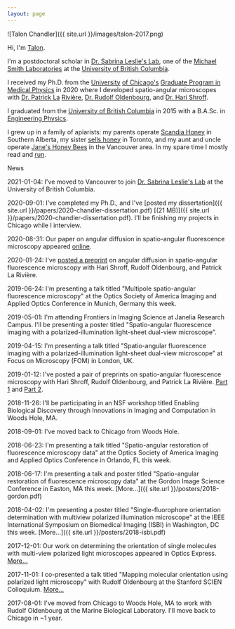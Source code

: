 ```yaml
---
layout: page
---
```


![Talon Chandler]({{ site.url }}/images/talon-2017.png)

Hi, I'm [Talon](https://books.google.com/books?id=pD6arNyKyi8C&pg=PT61&lpg=PT61&dq=%22Just+at+that+moment+the+Lord+of+the+Eagles+swept+down+from+above,+seized+him+in+his+talons,+and+was+gone.%22&source=bl&ots=2kfe5990uE&sig=8_ISf65WbcgOCJikcD5oP2Y2FXk&hl=en&sa=X&ved=0ahUKEwjO6IfYzvrTAhVLjlQKHXy0CXQQ6AEIKzAB#v=onepage&q=%22Just%20at%20that%20moment%20the%20Lord%20of%20the%20Eagles%20swept%20down%20from%20above%2C%20seized%20him%20in%20his%20talons%2C%20and%20was%20gone.%22&f=false).

I'm a postdoctoral scholar in [Dr. Sabrina Leslie's Lab](https://leslielab.msl.ubc.ca/), one of the [Michael Smith Laboratories](https://www.msl.ubc.ca/) at the [University of British Columbia][ubc]. 

I received my Ph.D. from the [University][chicago] [of Chicago's][chicago] [Graduate Program in][medphys] [Medical Physics][medphys] in 2020 where I developed spatio-angular microscopes with [Dr. Patrick La][patrick] [Rivi&egrave;re][patrick], [Dr. Rudolf Oldenbourg](http://www.mbl.edu/bell/current-faculty/oldenbourg-lab/), and [Dr. Hari Shroff](https://www.nibib.nih.gov/about-nibib/staff/hari-shroff).

I graduated from the [University of British Columbia][ubc] in 2015 with a B.A.Sc. in [Engineering Physics][fizz].

I grew up in a family of apiarists: my parents operate [Scandia Honey](http://scandiahoney.com/) in Southern Alberta, my sister [sells honey](https://chandlerhoney.ca/) in Toronto, and my aunt and uncle operate [Jane's Honey Bees](https://www.janeshoneybees.com) in the Vancouver area. In my spare time I mostly read and [run](http://ultrasignup.com/results_participant.aspx?fname=Talon&lname=Chandler).

<span class="bold">News</span>

2021-01-04: I've moved to Vancouver to join [Dr. Sabrina Leslie's Lab](https://leslielab.msl.ubc.ca/) at the University of British Columbia.

2020-09-01: I've completed my Ph.D., and I've [posted my dissertation]({{ site.url }}/papers/2020-chandler-dissertation.pdf) [(21 MB)]({{ site.url }}/papers/2020-chandler-dissertation.pdf). I'll be finishing my projects in Chicago while I interview. 

2020-08-31: Our paper on angular diffusion in spatio-angular fluorescence microscopy appeared [online](https://www.osapublishing.org/josaa/abstract.cfm?uri=josaa-37-9-1465). 

2020-01-24: I've [posted a preprint](https://arxiv.org/abs/2001.09232) on angular diffusion in spatio-angular fluorescence microscopy with Hari Shroff, Rudolf Oldenbourg, and Patrick La Rivi&egrave;re.

2019-06-24: I'm presenting a talk titled "Multipole spatio-angular fluorescence microscopy" at the Optics Society of America Imaging and Applied Optics Conference in Munich, Germany this week.

2019-05-01: I'm attending Frontiers in Imaging Science at Janelia Research Campus. I'll be presenting a poster titled "Spatio-angular fluorescence imaging with a polarized-illumination light-sheet dual-view microscope".

2019-04-15: I'm presenting a talk titled "Spatio-angular fluorescence imaging with a polarized-illumination light-sheet dual-view microscope" at Focus on Microscopy (FOM) in London, UK. 

2019-01-12: I've posted a pair of preprints on spatio-angular fluorescence microscopy with Hari Shroff, Rudolf Oldenbourg, and Patrick La Rivi&egrave;re. [Part 1](https://arxiv.org/abs/1812.07093) and [Part 2](https://arxiv.org/abs/1901.01181).

2018-11-26: I'll be participating in an NSF workshop titled Enabling Biological Discovery through Innovations in Imaging and Computation in Woods Hole, MA.

2018-09-01: I've moved back to Chicago from Woods Hole.

2018-06-23: I'm presenting a talk titled "Spatio-angular restoration of fluorescence microscopy data" at the Optics Society of America Imaging and Applied Optics Conference in Orlando, FL this week.
      
2018-06-17: I'm presenting a talk and poster titled "Spatio-angular restoration of fluorescence microscopy data" at the Gordon Image Science Conference in Easton, MA this week. [More...]({{ site.url }}/posters/2018-gordon.pdf)

2018-04-02: I'm presenting a poster titled "Single-fluorophore orientation determination with multiview polarized illumination microscope" at the IEEE International Symposium on Biomedical Imaging (ISBI) in Washington, DC this week. [More...]({{ site.url }}/posters/2018-isbi.pdf)

2017-12-01: Our work on determining the orientation of single molecules with multi-view polarized light microscopes appeared in Optics Express. [More...](https://www.osapublishing.org/oe/abstract.cfm?uri=oe-25-25-31309&origin=search)

2017-11-01: I co-presented a talk titled "Mapping molecular orientation using polarized light microscopy" with Rudolf Oldenbourg at the Stanford SCIEN Colloquium. [More...](https://talks.stanford.edu/scien/scien-colloquium-series/#2017)

2017-08-01: I've moved from Chicago to Woods Hole, MA to work with Rudolf Oldenbourg at the Marine Biological Laboratory. I'll move back to Chicago in ~1 year.

[medphys]: http://medicalphysics.uchicago.edu/
[chicago]: https://www.uchicago.edu/
[patrick]: https://radiology.uchicago.edu/directory/patrick-la-riviere
[mbl]: http://www.mbl.edu/
[ubc]: https://www.ubc.ca/
[fizz]: http://www.engphys.ubc.ca/
